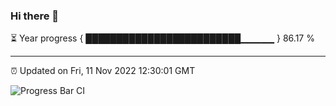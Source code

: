### Hi there 👋

⏳ Year progress { █████████████████████████▁▁▁▁▁ } 86.17 %

---

⏰ Updated on Fri, 11 Nov 2022 12:30:01 GMT

![Progress Bar CI](https://github.com/liununu/liununu/workflows/Progress%20Bar%20CI/badge.svg)
